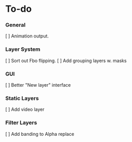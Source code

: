 # To-do

### General
 [ ] Animation output.

### Layer System
 [ ] Sort out Fbo flipping.
 [ ] Add grouping layers w. masks

### GUI
 [ ] Better "New layer" interface

### Static Layers
 [ ] Add video layer


### Filter Layers
 [ ] Add banding to Alpha replace